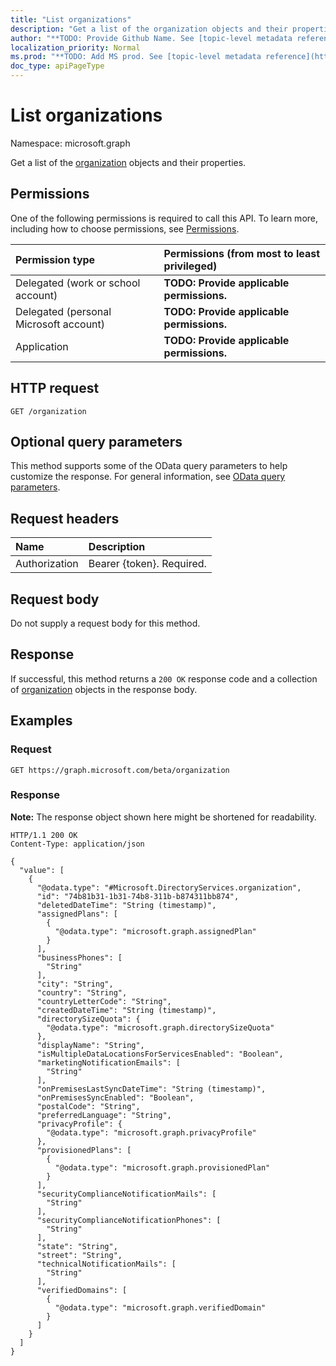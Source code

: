 ```yaml
---
title: "List organizations"
description: "Get a list of the organization objects and their properties."
author: "**TODO: Provide Github Name. See [topic-level metadata reference](https://msgo.azurewebsites.net/add/document/guidelines/metadata.html#topic-level-metadata)**"
localization_priority: Normal
ms.prod: "**TODO: Add MS prod. See [topic-level metadata reference](https://msgo.azurewebsites.net/add/document/guidelines/metadata.html#topic-level-metadata)**"
doc_type: apiPageType
---
```


# List organizations
Namespace: microsoft.graph

Get a list of the [organization](../resources/organization.md) objects and their properties.

## Permissions
One of the following permissions is required to call this API. To learn more, including how to choose permissions, see [Permissions](/graph/permissions-reference).

|Permission type|Permissions (from most to least privileged)|
|:---|:---|
|Delegated (work or school account)|**TODO: Provide applicable permissions.**|
|Delegated (personal Microsoft account)|**TODO: Provide applicable permissions.**|
|Application|**TODO: Provide applicable permissions.**|

## HTTP request

<!-- {
  "blockType": "ignored"
}
-->
``` http
GET /organization
```

## Optional query parameters
This method supports some of the OData query parameters to help customize the response. For general information, see [OData query parameters](/graph/query-parameters).

## Request headers
|Name|Description|
|:---|:---|
|Authorization|Bearer {token}. Required.|

## Request body
Do not supply a request body for this method.

## Response

If successful, this method returns a `200 OK` response code and a collection of [organization](../resources/organization.md) objects in the response body.

## Examples

### Request
<!-- {
  "blockType": "request",
  "name": "list_organization"
}
-->
``` http
GET https://graph.microsoft.com/beta/organization
```


### Response
**Note:** The response object shown here might be shortened for readability.
<!-- {
  "blockType": "response",
  "truncated": true,
  "@odata.type": "Collection(Microsoft.DirectoryServices.organization)"
}
-->
``` http
HTTP/1.1 200 OK
Content-Type: application/json

{
  "value": [
    {
      "@odata.type": "#Microsoft.DirectoryServices.organization",
      "id": "74b81b31-1b31-74b8-311b-b874311bb874",
      "deletedDateTime": "String (timestamp)",
      "assignedPlans": [
        {
          "@odata.type": "microsoft.graph.assignedPlan"
        }
      ],
      "businessPhones": [
        "String"
      ],
      "city": "String",
      "country": "String",
      "countryLetterCode": "String",
      "createdDateTime": "String (timestamp)",
      "directorySizeQuota": {
        "@odata.type": "microsoft.graph.directorySizeQuota"
      },
      "displayName": "String",
      "isMultipleDataLocationsForServicesEnabled": "Boolean",
      "marketingNotificationEmails": [
        "String"
      ],
      "onPremisesLastSyncDateTime": "String (timestamp)",
      "onPremisesSyncEnabled": "Boolean",
      "postalCode": "String",
      "preferredLanguage": "String",
      "privacyProfile": {
        "@odata.type": "microsoft.graph.privacyProfile"
      },
      "provisionedPlans": [
        {
          "@odata.type": "microsoft.graph.provisionedPlan"
        }
      ],
      "securityComplianceNotificationMails": [
        "String"
      ],
      "securityComplianceNotificationPhones": [
        "String"
      ],
      "state": "String",
      "street": "String",
      "technicalNotificationMails": [
        "String"
      ],
      "verifiedDomains": [
        {
          "@odata.type": "microsoft.graph.verifiedDomain"
        }
      ]
    }
  ]
}
```

